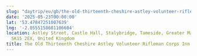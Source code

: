 ```yaml
---
slug: "daytrip/eu/gb/the-old-thirteenth-cheshire-astley-volunteer-rifleman-corps-inn"
date: '2025-05-23T00:00:00'
lat: '53.47847251007639'
lng: '-2.0555158681106604'
location: Astley Street, Castle Hall, Stalybridge, Tameside, Greater Manchester, England,
  SK15 2EX, United Kingdom
title: The Old Thirteenth Cheshire Astley Volunteer Rifleman Corps Inn
---
```



